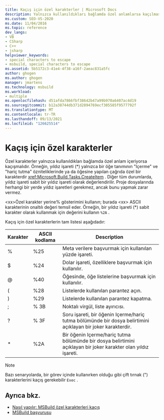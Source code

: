 ```yaml
---
title: Kaçış için özel karakterler | Microsoft Docs
description: Yalnızca kullanıldıkları bağlamda özel anlamlarsa kaçılması gereken özel karakterler hakkında bilgi edinin.
ms.custom: SEO-VS-2020
ms.date: 11/04/2016
ms.topic: reference
dev_langs:
- VB
- CSharp
- C++
- jsharp
helpviewer_keywords:
- special characters to escape
- msbuild, special characters to escape
ms.assetid: 5b5172c3-41e4-4f38-a16f-2aeac831a5fc
author: ghogen
ms.author: ghogen
manager: jmartens
ms.technology: msbuild
ms.workload:
- multiple
ms.openlocfilehash: d51afda7866fbf38642b47a99b970a6407ac4d19
ms.sourcegitcommit: b12a38744db371d2894769ecf305585f9577792f
ms.translationtype: MT
ms.contentlocale: tr-TR
ms.lasthandoff: 09/13/2021
ms.locfileid: "126625514"
---
```

# <a name="special-characters-to-escape"></a>Kaçış için özel karakterler

Özel karakterler yalnızca kullanıldıkları bağlamda özel anlam içeriyorsa kaçışmalıdır. Örneğin, yıldız işareti (*) yalnızca bir öğe tanımının "Içerme" ve "hariç tutma" özniteliklerinde ya da öğesine yapılan çağrıda özel bir karakterdir <xref:Microsoft.Build.Tasks.CreateItem> . Diğer tüm durumlarda, yıldız işareti sabit bir yıldız işareti olarak değerlendirilir. Proje dosyalarında herhangi bir yerde yıldız işaretleri gerekmez, ancak bunu yapmak zarar vermez.

 \<xx>Özel karakter yerine% gösterimini kullanın; burada \<xx> ASCII karakterinin onaltılı değeri temsil eder. Örneğin, bir yıldız işareti (*) sabit karakter olarak kullanmak için değerini kullanın `%2A` .

 Kaçış için özel karakterlerin tam listesi aşağıdadır:

|Karakter|ASCII kodlama|Description|
|---------|----------|-----------|
|%|%25|Meta verilere başvurmak için kullanılan yüzde işareti.|
|$|%24|Dolar işareti, özelliklere başvurmak için kullanılır.|
|@|%40|Öğesinde, öğe listelerine başvurmak için kullanılır.|
|(|%28|Listelerde kullanılan parantez açın.|
|)|%29|Listelerde kullanılan parantez kapatma.|
|;|% 3B|Noktalı virgül, liste ayırıcısı.|
|?|% 3F|Soru işareti, bir öğenin Içerme/hariç tutma bölümünde bir dosya belirtimini açıklayan bir joker karakterdir.|
|* |%2A|Bir öğenin Içerme/hariç tutma bölümünde bir dosya belirtimini açıklayan bir joker karakter olan yıldız işareti.|

> [!NOTE]
> Bazı senaryolarda, bir görev içinde kullanırken olduğu gibi çift tırnak (") karakterlerini kaçış gerekebilir `Exec` .

## <a name="see-also"></a>Ayrıca bkz.

- [Nasıl yapılır: MSBuild özel karakterleri kaçış](../msbuild/how-to-escape-special-characters-in-msbuild.md)
- [MSBuild başvurusu](../msbuild/msbuild-reference.md)
